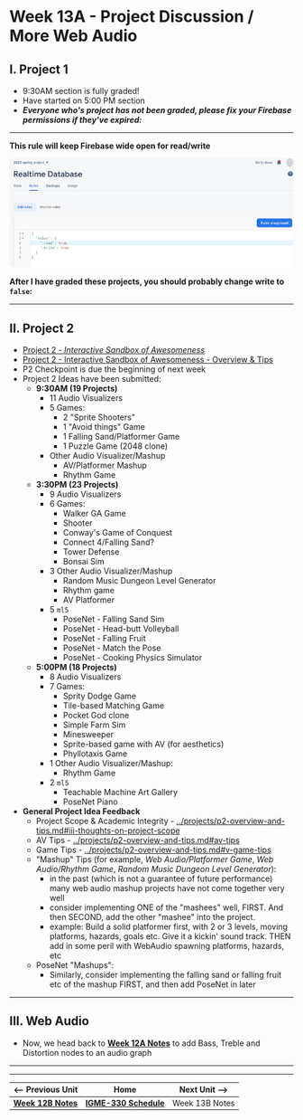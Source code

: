 # Week 13A - Project Discussion / More Web Audio

## I. Project 1
- 9:30AM section is fully graded!
- Have started on 5:00 PM section
- ***Everyone who's project has not been graded, please fix your Firebase permissions if they've expired:***

<hr>

**This rule will keep Firebase wide open for read/write**

![screenshot](_images/firebase-1.png)

**After I have graded these projects, you should probably change write to `false`:**

<hr>

## II. Project 2
- [Project 2 - *Interactive Sandbox of Awesomeness*](../projects/p2.md)
- [Project 2 - Interactive Sandbox of Awesomeness - Overview & Tips](../projects/p2-overview-and-tips.md)
- P2 Checkpoint is due the beginning of next week
- Project 2 Ideas have been submitted:
  - **9:30AM (19 Projects)**
    - 11 Audio Visualizers
    - 5 Games:
      - 2 "Sprite Shooters"
      - 1 "Avoid things" Game
      - 1 Falling Sand/Platformer Game
      - 1 Puzzle Game (2048 clone)
     - Other Audio Visualizer/Mashup
       - AV/Platformer Mashup
       - Rhythm Game
   - **3:30PM (23 Projects)**
     - 9 Audio Visualizers
     - 6 Games:
       - Walker GA Game
       - Shooter
       - Conway's Game of Conquest
       - Connect 4/Falling Sand?
       - Tower Defense
       - Bonsai Sim
     - 3 Other Audio Visualizer/Mashup
       - Random Music Dungeon Level Generator
       - Rhythm game
       - AV Platformer
     - 5 `ml5`
       - PoseNet - Falling Sand Sim
       - PoseNet - Head-butt Volleyball
       - PoseNet - Falling Fruit
       - PoseNet - Match the Pose
       - PoseNet - Cooking Physics Simulator
   - **5:00PM (18 Projects)**
     - 8 Audio Visualizers
     - 7 Games:
       - Sprity Dodge Game
       - Tile-based Matching Game
       - Pocket God clone
       - Simple Farm Sim
       - Minesweeper
       - Sprite-based game with AV (for aesthetics)
       - Phyllotaxis Game
     - 1 Other Audio Visualizer/Mashup:
       - Rhythm Game
     - 2 `ml5`
       - Teachable Machine Art Gallery
       - PoseNet Piano
 - **General Project Idea Feedback**
   - Project Scope & Academic Integrity - [../projects/p2-overview-and-tips.md#iii-thoughts-on-project-scope](../projects/p2-overview-and-tips.md#iii-thoughts-on-project-scope)
   - AV Tips - [../projects/p2-overview-and-tips.md#av-tips](../projects/p2-overview-and-tips.md#av-tips)
   - Game Tips - [../projects/p2-overview-and-tips.md#v-game-tips](../projects/p2-overview-and-tips.md#v-game-tips)
   - "Mashup" Tips (for example, *Web Audio/Platformer Game*, *Web Audio/Rhythm Game*, *Random Music Dungeon Level Generator*):
     - in the past (which is not a guarantee of future performance) many web audio mashup projects have not come together very well
     - consider implementing ONE of the "mashees" well, FIRST. And then SECOND, add the other "mashee" into the project.
     - example: Build a solid platformer first, with 2 or 3 levels, moving platforms, hazards, goals etc. Give it a kickin' sound track. THEN add in some peril with WebAudio spawning platforms, hazards, etc
   - PoseNet "Mashups":
     - Similarly, consider implementing the falling sand or falling fruit etc of the mashup FIRST, and then add PoseNet in later

<hr>

## III. Web Audio
- Now, we head back to  [**Week 12A Notes**](12A.md) to add Bass, Treble and Distortion nodes to an audio graph


<hr><hr>

| <-- Previous Unit | Home | Next Unit -->
| --- | --- | --- 
| [**Week 12B Notes**](12B.md)     |  [**IGME-330 Schedule**](../schedule.md) | Week 13B Notes
